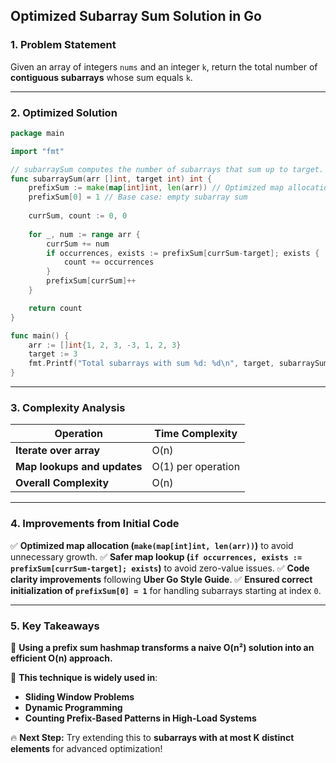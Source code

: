 ## Optimized Subarray Sum Solution in Go

### 1. Problem Statement
Given an array of integers `nums` and an integer `k`, return the total number of **contiguous subarrays** whose sum equals `k`.

---

### 2. Optimized Solution

```go
package main

import "fmt"

// subarraySum computes the number of subarrays that sum up to target.
func subarraySum(arr []int, target int) int {
	prefixSum := make(map[int]int, len(arr)) // Optimized map allocation
	prefixSum[0] = 1 // Base case: empty subarray sum
	
	currSum, count := 0, 0
	
	for _, num := range arr {
		currSum += num
		if occurrences, exists := prefixSum[currSum-target]; exists {
			count += occurrences
		}
		prefixSum[currSum]++
	}

	return count
}

func main() {
	arr := []int{1, 2, 3, -3, 1, 2, 3}
	target := 3
	fmt.Printf("Total subarrays with sum %d: %d\n", target, subarraySum(arr, target))
}
```

---

### 3. Complexity Analysis
| Operation      | Time Complexity |
|---------------|----------------|
| **Iterate over array** | O(n) |
| **Map lookups and updates** | O(1) per operation |
| **Overall Complexity** | O(n) |

---

### 4. Improvements from Initial Code
✅ **Optimized map allocation (`make(map[int]int, len(arr))`)** to avoid unnecessary growth.
✅ **Safer map lookup (`if occurrences, exists := prefixSum[currSum-target]; exists`)** to avoid zero-value issues.
✅ **Code clarity improvements** following **Uber Go Style Guide**.
✅ **Ensured correct initialization of `prefixSum[0] = 1`** for handling subarrays starting at index `0`.

---

### 5. Key Takeaways
🚀 **Using a prefix sum hashmap transforms a naive O(n²) solution into an efficient O(n) approach.**

🔹 **This technique is widely used in**:
- **Sliding Window Problems**
- **Dynamic Programming**
- **Counting Prefix-Based Patterns in High-Load Systems**

🔥 **Next Step:** Try extending this to **subarrays with at most K distinct elements** for advanced optimization!

